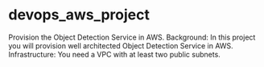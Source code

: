 # devops_aws_project
Provision the Object Detection Service in AWS.
Background:
In this project you will provision well architected Object Detection Service in AWS.
Infrastructure:
You need a VPC with at least two public subnets.
